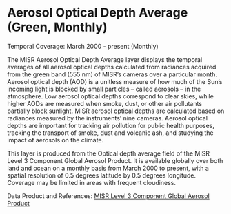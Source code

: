 # Aerosol Optical Depth Average (Green, Monthly)
Temporal Coverage: March 2000 - present (Monthly)

The MISR Aerosol Optical Depth Average layer displays the temporal averages of all aerosol optical depths calculated from radiances acquired from the green band (555 nm) of MISR’s cameras over a particular month. Aerosol optical depth (AOD) is a unitless measure of how much of the Sun’s incoming light is blocked by small particles – called aerosols – in the atmosphere. Low aerosol optical depths correspond to clear skies, while higher AODs are measured when smoke, dust, or other air pollutants partially block sunlight. MISR aerosol optical depths are calculated based on radiances measured by the instruments’ nine cameras. Aerosol optical depths are important for tracking air pollution for public health purposes, tracking the transport of smoke, dust and volcanic ash, and studying the impact of aerosols on the climate.

This layer is produced from the Optical depth average field of the MISR Level 3 Component Global Aerosol Product. It is available globally over both land and ocean on a monthly basis from March 2000 to present, with a spatial resolution of 0.5 degrees latitude by 0.5 degrees longitude. Coverage may be limited in areas with frequent cloudiness.

Data Product and References: [MISR Level 3 Component Global Aerosol Product](https://eosweb.larc.nasa.gov/project/misr/cgas_table)
